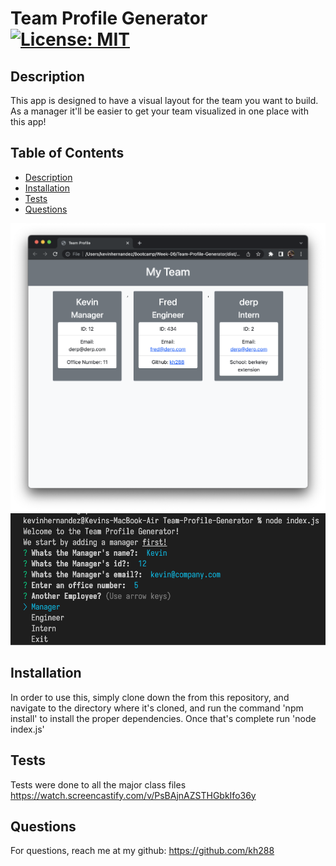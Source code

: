# Team Profile Generator [![License: MIT](https://img.shields.io/badge/License-MIT-yellow.svg)](https://opensource.org/licenses/MIT)

## Description
This app is designed to have a visual layout for the team you want to build. As a manager it'll be easier to get your team visualized in one place with this app!

## Table of Contents
* [Description](#description)
* [Installation](#installation)
* [Tests](#tests)
* [Questions](#questions)

![Example Image](./images/01-team.png)
![Example Image](./images/02-team.png)

## Installation
In order to use this, simply clone down the from this repository, and navigate to the directory where it's cloned, and run the command 'npm install' to install the proper dependencies. Once that's complete run 'node index.js'

## Tests
Tests were done to all the major class files
https://watch.screencastify.com/v/PsBAjnAZSTHGbkIfo36y

## Questions
For questions, reach me at my github: https://github.com/kh288